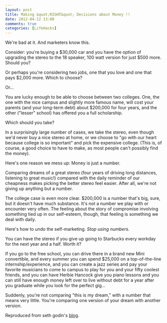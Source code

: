 ```yaml
---
layout: post
title: Making &quot;RIGHT&quot; Decisions about Money !!
date: 2012-04-12 13:00
comments: true
categories: [LifeHacks]
---
```

<div>

We're bad at it. And marketers know this.

Consider: you're buying a $30,000 car and you have the option of upgrading the stereo to the 18 speaker, 100 watt version for just $500 more. Should you?

Or perhaps you're considering two jobs, one that you love and one that pays $2,000 more. Which to choose?

Or...

You are lucky enough to be able to choose between two colleges. One, the one with the nice campus and slightly more famous name, will cost your parents (and your long-term debt) about $200,000 for four years, and the other ("lesser" school) has offered you a full scholarship.

Which should you take?

In a surprisingly large number of cases, we take the stereo, even though we'd never buy a nice stereo at home, or we choose to "go with our heart because college is so important" and pick the expensive college. (This is, of course, a good choice to have to make, as most people can't possibly find the money).

Here's one reason we mess up: Money is just a number.

Comparing dreams of a great stereo (four years of driving long distances, listening to great music!) compared with the daily reminder of our cheapness makes picking the better stereo feel easier. After all, we're not giving up anything but a number.

The college case is even more clear. $200,000 is a number that's big, sure, but it doesn't have much substance. It's not a number we play with or encounter very often. The feeling about the story of compromise involving something tied up in our self-esteem, though, that feeling is something we deal with daily.

Here's how to undo the self-marketing. <em>Stop using numbers.</em>

You can have the stereo if you give up going to Starbucks every workday for the next year and a half. Worth it?

If you go to the free school, you can drive there in a brand new Mini convertible, and every summer you can spend $25,000 on a top-of-the-line internship/experience, and you can create a jazz series and pay your favorite musicians to come to campus to play for you and your fifty coolest friends, and you can have Herbie Hancock give you piano lessons and you can still have enough money left over to live without debt for a year after you graduate while you look for the perfect gig...

Suddenly, you're not comparing "this is my dream," with a number that means very little. You're comparing one version of your dream with another version.

Reproduced from seth godin's <a href="http://sethgodin.typepad.com/seths_blog/2012/03/making-big-decisions-about-money.html">blog</a>.

</div>
